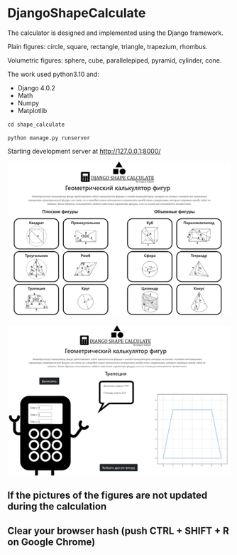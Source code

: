 # DjangoShapeCalculate
The calculator is designed and implemented using the Django framework.

Plain figures: circle, square, rectangle, triangle, trapezium, rhombus.

Volumetric figures: sphere, cube, parallelepiped, pyramid, cylinder, cone.

The work used python3.10 and:

- Django 4.0.2
- Math
- Numpy
- Matplotlib

```shell
cd shape_calculate
```

```shell
python manage.py runserver
```
Starting development server at http://127.0.0.1:8000/

![alt text](shape_calculate/static/calculate/img/main.png "Main page")

![alt text](shape_calculate/static/calculate/img/main2.png "Trapezoid")

## If the pictures of the figures are not updated during the calculation
## Clear your browser hash (push CTRL + SHIFT + R on Google Chrome) 